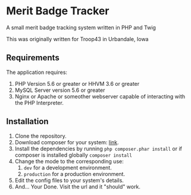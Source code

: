 # Merit Badge Tracker
A small merit badge tracking system written in PHP and Twig

This was originally written for Troop43 in Urbandale, Iowa

Requirements
-----------
The application requires:

1. PHP Version 5.6 or greater or HHVM 3.6 or greater
2. MySQL Server version 5.6 or greater
3. Nginx or Apache or someother webserver capable of interacting with the PHP Interpreter.

Installation
-----------

1. Clone the repository.  
2. Download composer for your system: [link](https://getcomposer.org/download/).  
3. Install the dependencies by running `php composer.phar install` or if composer is installed globally `composer install`  
4. Change the mode to the corresponding use:
    1. `dev` for a development environment.  
    2. `production` for a production environment.  
5. Edit the config files to your system's details.
6. And... Your Done. Visit the url and it "should" work.  
